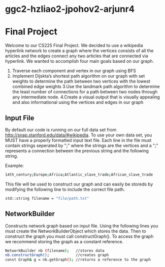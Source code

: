 # ggc2-hzliao2-jpohov2-arjunr4

# Final Project

Welcome to our CS225 Final Project. We decided to use a wikipedia hyperlink network to create a graph where the vertices consists of all the articles and the edges connect any two articles that are connected via hyperlink. 
We wanted to accomplish four main goals based on our graph.

1. Traverse each component and vertex in our graph using BFS
2. Implement Dijskta’s shortest path algorithm on our graph with set weights to determine the path between two vertices with the lowest combined edge weights
3.Use the landmark path algorithm to determine the least number of connections for a path between two nodes through any intermediate node.
4.Create a visual output that is visually appealing and also informational using the vertices and edges in our graph

          

## Input File

By default our code is running on our full data set from http://snap.stanford.edu/data/#wikipedia. To use your own data set, you MUST have a properly formatted input text file. Each line in the file must contain strings seperated by ";" where the strings are the vertices and a ";" represents a connection between the previous string and the following string.

Example:

```bash
14th_century;Europe;Africa;Atlantic_slave_trade;African_slave_trade
```

This file will be used to construct our graph and can easily be storeds by modifying the following line to include the correct file path.

```bash
std::string filename = "file/path.txt"
```

## NetworkBuilder

Constructs network graph based on input file. Using the following lines you must create the NetworkBuilderObject which stores the data. Then to construct the graph you must call constructGraph(). To access the graph we recommend storing the graph as a constant reference.

```bash
NetworkBuilder nb (filename);   //stores data
nb.constructGraph();            //creates graph
const Graph& g = nb.getGraph(); //returns a reference to the graph
```

